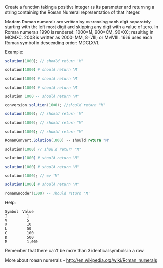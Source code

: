 Create a function taking a positive integer as its parameter and returning a string containing the Roman Numeral representation of that integer.

Modern Roman numerals are written by expressing each digit separately starting with the left most digit and skipping any digit with a value of zero. In Roman numerals 1990 is rendered: 1000=M, 900=CM, 90=XC; resulting in MCMXC. 2008 is written as 2000=MM, 8=VIII; or MMVIII. 1666 uses each Roman symbol in descending order: MDCLXVI.

Example:
```javascript
solution(1000); // should return 'M'
```
```coffeescript
solution(1000) # should return 'M'
```
```ruby
solution(1000) # should return 'M'
```
```python
solution(1000) # should return 'M'
```
```haskell
solution 1000 -- should return "M"
```
```java
conversion.solution(1000); //should return "M"
```
```typescript
solution(1000); // should return 'M'
```
```cpp
solution(1000); // should return "M"
```
```php
solution(1000); // should return "M"
```
```csharp
RomanConvert.Solution(1000) -- should return "M"
```
```swift
solution(1000) // should return "M"
```
```elixir
solution(1000) # should return "M"
```
```r
solution(1000) # should return "M"
```
```c
solution(1000); // => "M"
```
```nim
solution(1000) # should return "M"
```
```lua
romanEncoder(1000) -- should return 'M'
```

Help:
```
Symbol	Value
I	      1
V	      5
X	      10
L	      50
C	      100
D	      500
M	      1,000
```

Remember that there can't be more than 3 identical symbols in a row.


More about roman numerals - http://en.wikipedia.org/wiki/Roman_numerals
